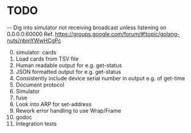 # TODO

-- Dig into simulator not receiving broadcast unless listening on 0.0.0.0:60000
   Ref. https://groups.google.com/forum/#!topic/golang-nuts/nbmYWwHCgPc

0. simulator: cards
1. Load cards from TSV file
2. Human readable output for e.g. get-status
3. JSON formatted output for e.g. get-status
4. Consistently include device serial number in output e.g. of get-time
5. Document protocol
6. Simulator
7. fuse
8. Look into ARP for set-address
9. Rework error handling to use Wrap/Frame
10. godoc
11. Integration tests
